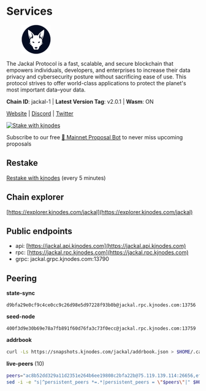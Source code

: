 # Services

<figure><img src="https://raw.githubusercontent.com/kj89/cosmos-images/main/logos/jackal.png" alt=""><figcaption></figcaption></figure>

The Jackal Protocol is a fast, scalable, and secure blockchain that empowers  individuals, developers, and enterprises to increase their data privacy and  cybersecurity posture without sacrificing ease of use. This protocol strives  to offer world-class applications to protect the planet's most important data–your data.

**Chain ID**: jackal-1 | **Latest Version Tag**: v2.0.1 | **Wasm**: ON

[Website](https://jackalprotocol.com) | [Discord](https://discord.com/invite/5GKym3p6rj) | [Twitter](https://twitter.com/Jackal_Protocol)

[![Stake with kjnodes](https://i.ibb.co/cr44Q8j/button-stake-with-kjnodes.png)](https://restake.app/jackal/jklvaloper1tr3wm3mdkz0tda6t7vavqnn7fe2g4un0f67xmt)

Subscribe to our free [🤖 Mainnet Proposal Bot](https://t.me/kjnodes_proposal_bot) to never miss upcoming proposals

## Restake

[Restake with kjnodes](https://restake.app/jackal/jklvaloper1tr3wm3mdkz0tda6t7vavqnn7fe2g4un0f67xmt) (every 5 minutes)
## Chain explorer
[https://explorer.kjnodes.com/jackal](https://explorer.kjnodes.com/jackal)

## Public endpoints

* api: [https://jackal.api.kjnodes.com](https://jackal.api.kjnodes.com)
* rpc: [https://jackal.rpc.kjnodes.com](https://jackal.rpc.kjnodes.com)
* grpc: jackal.grpc.kjnodes.com:13790

## Peering

**state-sync**

```text
d9bfa29e0cf9c4ce0cc9c26d98e5d97228f93b0b@jackal.rpc.kjnodes.com:13756
```

**seed-node**

```text
400f3d9e30b69e78a7fb891f60d76fa3c73f0ecc@jackal.rpc.kjnodes.com:13759
```

**addrbook**
```bash
curl -Ls https://snapshots.kjnodes.com/jackal/addrbook.json > $HOME/.canine/config/addrbook.json
```

**live-peers** (10)
```bash
peers="ac8b52dd329a11d2351e264b6ee19808c2bfa22b@75.119.139.114:26656,ef8c470a03f3753df53dad15a435f99d6869f6a7@51.81.107.95:10856,d39fecbc409541de13fa644d90066d4dabe08262@95.165.89.222:24475,28b093e86576a307cebc709912e3546ffe331ad6@65.108.224.156:28656,d9bfa29e0cf9c4ce0cc9c26d98e5d97228f93b0b@65.109.88.38:13756,173c43436e2287f3660c344a5fd2386da4a61968@65.109.92.241:11126,637166728d6103ad4ec9fff97a321a024bff3e58@65.109.94.221:28656,e98ed884751f26b98bc32d4469efd53b3507129f@15.235.114.194:10756,013f9e1f9ca3de0a49f4331cbe4e4329c60fa54b@52.192.186.228:26656,b15c8d32e2ab76a21434a8e0cb1b94ca63e7da8a@85.239.241.71:26656"
sed -i -e "s|^persistent_peers *=.*|persistent_peers = \"$peers\"|" $HOME/.canine/config/config.toml
```
